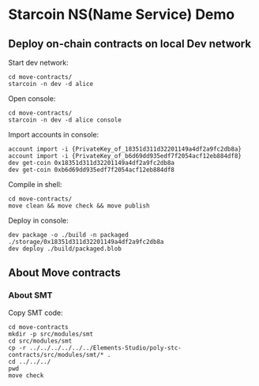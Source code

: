 # Starcoin NS(Name Service) Demo

## Deploy on-chain contracts on local Dev network

Start dev network:

```shell
cd move-contracts/
starcoin -n dev -d alice
```

Open console:

```shell
cd move-contracts/
starcoin -n dev -d alice console
```

Import accounts in console:

```
account import -i {PrivateKey_of_18351d311d32201149a4df2a9fc2db8a}
account import -i {PrivateKey_of_b6d69dd935edf7f2054acf12eb884df8}
dev get-coin 0x18351d311d32201149a4df2a9fc2db8a
dev get-coin 0xb6d69dd935edf7f2054acf12eb884df8
```

Compile in shell:

```shell
cd move-contracts/
move clean && move check && move publish
```

Deploy in console:

```shell
dev package -o ./build -n packaged ./storage/0x18351d311d32201149a4df2a9fc2db8a
dev deploy ./build/packaged.blob
```


## About Move contracts

### About SMT

Copy SMT code:

```shell
cd move-contracts
mkdir -p src/modules/smt
cd src/modules/smt
cp -r ../../../../../../Elements-Studio/poly-stc-contracts/src/modules/smt/* .
cd ../../../
pwd
move check
```

